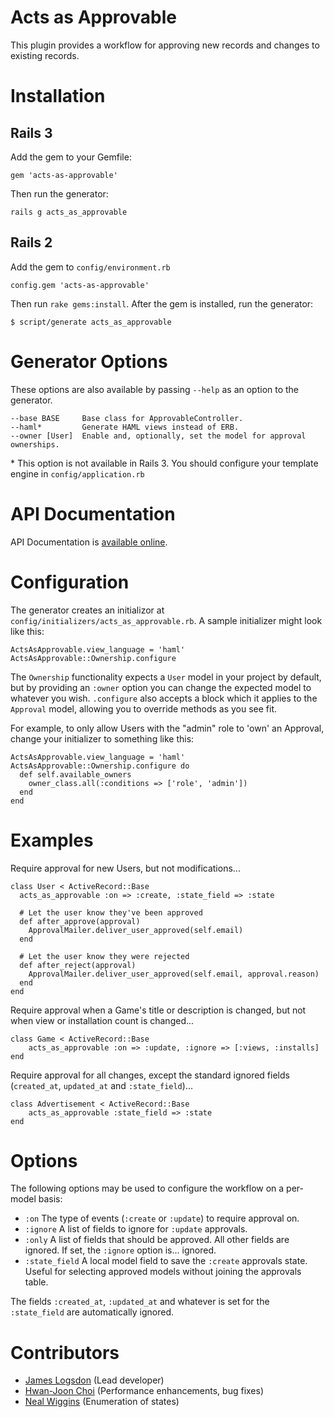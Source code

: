 Acts as Approvable
==================

This plugin provides a workflow for approving new records and changes to existing
records.

Installation
============

Rails 3
-------

Add the gem to your Gemfile:

    gem 'acts-as-approvable'

Then run the generator:

    rails g acts_as_approvable

Rails 2
-------

Add the gem to `config/environment.rb`

    config.gem 'acts-as-approvable'

Then run `rake gems:install`. After the gem is installed, run the generator:

    $ script/generate acts_as_approvable

Generator Options
=================

These options are also available by passing `--help` as an option to the generator.

    --base BASE     Base class for ApprovableController.
    --haml*         Generate HAML views instead of ERB.
    --owner [User]  Enable and, optionally, set the model for approval ownerships.

\* This option is not available in Rails 3. You should configure your template engine in `config/application.rb`

API Documentation
=================

API Documentation is [available online](http://jlogsdon.github.com/acts_as_approvable).

Configuration
=============

The generator creates an initializor at `config/initializers/acts_as_approvable.rb`. A sample
initializer might look like this:

    ActsAsApprovable.view_language = 'haml'
    ActsAsApprovable::Ownership.configure

The `Ownership` functionality expects a `User` model in your project by default, but by providing
an `:owner` option you can change the expected model to whatever you wish. `.configure` also
accepts a block which it applies to the `Approval` model, allowing you to override methods as
you see fit.

For example, to only allow Users with the "admin" role to 'own' an Approval, change your initializer
to something like this:

    ActsAsApprovable.view_language = 'haml'
    ActsAsApprovable::Ownership.configure do
      def self.available_owners
        owner_class.all(:conditions => ['role', 'admin'])
      end
    end

Examples
========

Require approval for new Users, but not modifications...

    class User < ActiveRecord::Base
      acts_as_approvable :on => :create, :state_field => :state

      # Let the user know they've been approved
      def after_approve(approval)
        ApprovalMailer.deliver_user_approved(self.email)
      end

      # Let the user know they were rejected
      def after_reject(approval)
        ApprovalMailer.deliver_user_approved(self.email, approval.reason)
      end
    end

Require approval when a Game's title or description is changed, but not when view or installation count is changed...

    class Game < ActiveRecord::Base
        acts_as_approvable :on => :update, :ignore => [:views, :installs]
    end

Require approval for all changes, except the standard ignored fields (`created_at`, `updated_at` and `:state_field`)...

    class Advertisement < ActiveRecord::Base
        acts_as_approvable :state_field => :state
    end

Options
=======

The following options may be used to configure the workflow on a per-model
basis:

 * `:on`            The type of events (`:create` or `:update`) to require approval on.
 * `:ignore`        A list of fields to ignore for `:update` approvals.
 * `:only`          A list of fields that should be approved. All other fields are
                    ignored. If set, the `:ignore` option is... ignored.
 * `:state_field`   A local model field to save the `:create` approvals state. Useful
                    for selecting approved models without joining the approvals table.

The fields `:created_at`, `:updated_at` and whatever is set for the `:state_field`
are automatically ignored.

Contributors
============

 * [James Logsdon](http://github.com/jlogsdon) (Lead developer)
 * [Hwan-Joon Choi](http://github.com/hc5duke) (Performance enhancements, bug fixes)
 * [Neal Wiggins](http://github.com/nwigginsTJ) (Enumeration of states)
